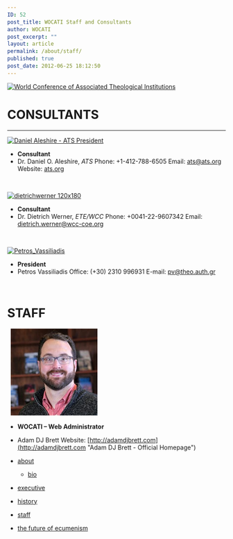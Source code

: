 ```yaml
---
ID: 52
post_title: WOCATI Staff and Consultants
author: WOCATI
post_excerpt: ""
layout: article
permalink: /about/staff/
published: true
post_date: 2012-06-25 18:12:50
---
```

[![World Conference of Associated Theological Institutions](https://wocati.org/wp-content/uploads/2012/06/WOCATI-logo.png "WOCATI logo")](https://wocati.org/wp-content/uploads/2012/06/WOCATI-logo.png)

# CONSULTANTS

* * *

[![](https://wocati.org/wp-content/uploads/2012/06/Aleshire-300-dpi.jpg "Daniel Aleshire - ATS President")](https://wocati.org/wp-content/uploads/2012/06/Aleshire-300-dpi.jpg)

- **Consultant**
- Dr. Daniel O. Aleshire, _ATS_ Phone: +1-412-788-6505 Email: ats@ats.org Website: [ats.org](http://www.ats.org)

     

[![](https://wocati.org/wp-content/uploads/2012/06/dietrichwerner-120x180.jpg "dietrichwerner 120x180")](https://wocati.org/wp-content/uploads/2012/06/dietrichwerner-120x180.jpg)
- **Consultant**
- Dr. Dietrich Werner, _ETE/WCC_ Phone: +0041-22-9607342 Email: dietrich.werner@wcc-coe.org

       

[![](https://wocati.org/wp-content/uploads/2012/06/Petros_Vassiliadis.jpg "Petros_Vassiliadis")](https://wocati.org/wp-content/uploads/2012/06/Petros_Vassiliadis.jpg)
- **President**
- Petros Vassiliadis Office: (+30) 2310 996931 E-mail: pv@theo.auth.gr

   

# STAFF

  [![](/images/adamdjbrett.jpg "adam_dj_brett")](/images/adamdjbrett.jpg)

- **WOCATI – Web Administrator**
- Adam DJ Brett Website: [http://adamdjbrett.com](http://adamdjbrett.com "Adam DJ Brett - Official Homepage")

- [about](/about/)
  - [bio](/about/bio/)
- [executive](/about/executive/)
- [history](/about/history/)
- [staff](/about/staff/)
- [the future of ecumenism](/about/the-future-of-ecumenism/)
